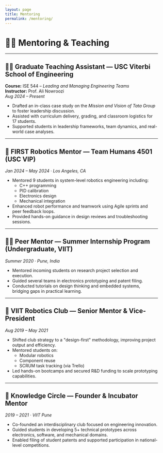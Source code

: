```yaml
---
layout: page
title: Mentoring
permalink: /mentoring/
---
```


# 🧑‍🏫 Mentoring & Teaching

---

## 👨‍🏫 Graduate Teaching Assistant — USC Viterbi School of Engineering  
**Course:** ISE 544 – *Leading and Managing Engineering Teams*  
**Instructor:** Prof. Ali Nowroozi  
*Aug 2024 – Present*  
- Drafted an in-class case study on the *Mission and Vision of Tata Group* to foster leadership discussion.  
- Assisted with curriculum delivery, grading, and classroom logistics for 17 students.  
- Supported students in leadership frameworks, team dynamics, and real-world case analyses.

---

## 🤖 FIRST Robotics Mentor — Team Humans 4501 (USC VIP)  
*Jan 2024 – May 2024 · Los Angeles, CA*  
- Mentored 9 students in system-level robotics engineering including:
  - C++ programming
  - PID calibration
  - Electronics design
  - Mechanical integration  
- Enhanced robot performance and teamwork using Agile sprints and peer feedback loops.  
- Provided hands-on guidance in design reviews and troubleshooting sessions.

---

## 🧑‍🎓 Peer Mentor — Summer Internship Program (Undergraduate, VIIT)  
*Summer 2020 · Pune, India*  
- Mentored incoming students on research project selection and execution.  
- Guided several teams in electronics prototyping and patent filing.  
- Conducted tutorials on design thinking and embedded systems, bridging gaps in practical learning.

---

## 🦿 VIIT Robotics Club — Senior Mentor & Vice-President  
*Aug 2019 – May 2021*  
- Shifted club strategy to a "design-first" methodology, improving project output and efficiency.  
- Mentored students on:
  - Modular robotics
  - Component reuse
  - SCRUM task tracking (via Trello)  
- Led hands-on bootcamps and secured R&D funding to scale prototyping capabilities.

---

## 🧠 Knowledge Circle — Founder & Incubator Mentor  
*2019 – 2021 · VIIT Pune*  
- Co-founded an interdisciplinary club focused on engineering innovation.  
- Guided students in developing 5+ technical prototypes across electronics, software, and mechanical domains.  
- Enabled filing of student patents and supported participation in national-level competitions.
